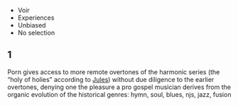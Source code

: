 - Voir
- Experiences
- Unbiased
- No selection

## 1


Porn gives access to more remote overtones of the harmonic series (the “holy of holies” according to [Jules](https://www.youtube.com/watch?v=CszaRUEX5MY)) without due diligence to the earlier overtones, denying one the pleasure a pro gospel musician derives from the organic evolution of the historical genres: hymn, soul, blues, njs, jazz, fusion 
